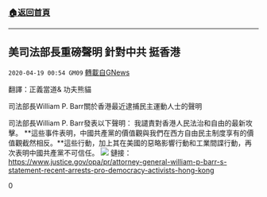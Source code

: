 ###  [:house:返回首頁](https://github.com/ourhimalayas/txt)
---

## 美司法部長重磅聲明 針對中共 挺香港
`2020-04-19 00:54 GM09` [轉載自GNews](https://gnews.org/zh-hant/177911/)

翻譯：正義當道& 功夫熊貓

司法部長William P. Barr關於香港最近逮捕民主運動人士的聲明

司法部長William P. Barr發表以下聲明： 我譴責對香港人民法治和自由的最新攻擊。 **這些事件表明，中國共產黨的價值觀與我們在西方自由民主制度享有的價值觀截然相反。**這些行動，加上其在美國的惡略影響行動和工業間諜行動，再次表明中國共產黨不可信任。
![](https://s3.amazonaws.com/gnews-media-offload/wp-content/uploads/2020/04/19005011/Screen-Shot-2020-04-19-at-1.49.44-PM.png)
鏈接：https://www.justice.gov/opa/pr/attorney-general-william-p-barr-s-statement-recent-arrests-pro-democracy-activists-hong-kong
 
0
